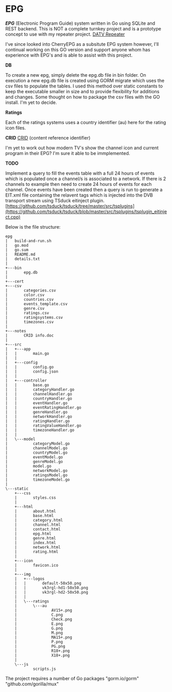 # EPG
***EPG*** (Electronic Program Guide) system written in Go using SQLite and REST backend.
This is NOT a complete turnkey project and is a prototype concept to use with my repeater project. [DATV Repeater](https://github.com/TVforME/Repeater)

I've since looked into CherryEPG as a subsitute EPG system however, I'll continual working on this GO version and support anyone whom has experience with EPG's and is able to assist with this project.

**DB**

To create a new epg, simply delete the epg.db file in bin folder. On execution a new epg.db file is created using GORM migrate which uses the csv files to populate the tables.
I used this method over static constants to keep the executable smaller in size and to provide flexibility for additions and changes. Some thought on how to package the csv files with the GO install.
I'm yet to decide.

**Ratings**

Each of the ratings systems uses a country identifier (au) here for the rating icon files.

**CRID**
[CRID](https://en.wikipedia.org/wiki/Content_reference_identifier) (content reference identifier) 

I'm yet to work out how modern TV's show the channel icon and current program in their EPG? I'm sure it able to be immplemented.

**TODO**

Implement a query to fill the events table with a full 24 hours of events which is populated once a channel/s is associated to a network. If there is 2 channels to example then need to create 24 hours of events for each channel.
Once events have been created then a query is run to generate a EIT.xml file containing the relavent tags which is injected into the DVB transport stream using TSduck eitinject plugin.
[https://github.com/tsduck/tsduck/tree/master/src/tsplugins](https://github.com/tsduck/tsduck/blob/master/src/tsplugins/tsplugin_eitinject.cpp)


Below is the file structure:
```
epg
|   build-and-run.sh
|   go.mod
|   go.sum
|   README.md
|   details.txt
|   
+---bin
|       epg.db
|       
+---cert
+---csv
|       categories.csv
|       color.csv
|       countries.csv
|       events_template.csv
|       genre.csv
|       ratings.csv
|       ratingsystems.csv
|       timezones.csv
|       
+---notes
|       CRID info.doc
|       
+---src
|   +---app
|   |       main.go
|   |       
|   +---config
|   |       config.go
|   |       config.json
|   |       
|   +---controller
|   |       base.go
|   |       categoryHandler.go
|   |       channelHandler.go
|   |       countryHandler.go
|   |       eventHandler.go
|   |       eventRatingHandler.go
|   |       genreHandler.go
|   |       networkHandler.go
|   |       ratingHandler.go
|   |       ratingValueHandler.go
|   |       timezoneHandler.go
|   |       
|   \---model
|           categoryModel.go
|           channelModel.go
|           countryModel.go
|           eventModel.go
|           genreModel.go
|           model.go
|           networkModel.go
|           ratingsModel.go
|           timezoneModel.go
|           
\---static
    +---css
    |       styles.css
    |       
    +---html
    |       about.html
    |       base.html
    |       category.html
    |       channel.html
    |       contact.html
    |       epg.html
    |       genre.html
    |       index.html
    |       network.html
    |       rating.html
    |       
    +---icon
    |       favicon.ico
    |       
    +---img
    |   +---logos
    |   |       default-50x50.png
    |   |       vk3rgl-hd1-50x50.png
    |   |       vk3rgl-hd2-50x50.png
    |   |       
    |   \---ratings
    |       \---au
    |               AV15+.png
    |               C.png
    |               Check.png
    |               E.png
    |               G.png
    |               M.png
    |               MA15+.png
    |               P.png
    |               PG.png
    |               R18+.png
    |               X18+.png
    |               
    \---js
            scripts.js

```


The project requires a number of Go packages
"gorm.io/gorm"
"github.com/gorilla/mux"


